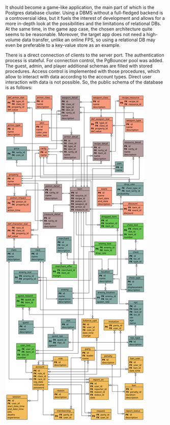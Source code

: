 It should become a game-like application, the main part of which is the Postgres database cluster. Using a DBMS without a full-fledged backend is a controversial idea, but it fuels the interest of development and allows for a more in-depth look at the possibilities and the limitations of relational DBs. At the same time, in the game app case, the chosen architecture quite seems to be reasonable. Moreover, the target app does not need a high-volume data transfer, unlike an online FPS, so using a relational DB may even be preferable to a key-value store as an example.

There is a direct connection of clients to the server port. The authentication process is stateful. For connection control, the PgBouncer pool was added. The guest, admin, and player additional schemas are filled with stored procedures. Access control is implemented with those procedures, which allow to interact with data according to the account types. Direct user interaction with data is not possible. So, the public schema of the database is as follows:

<img src="docs/plantuml/out/schema.visio.svg">